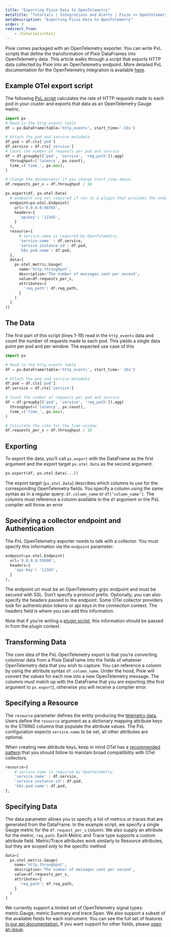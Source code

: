 ```yaml
---
title: "Exporting Pixie Data to OpenTelemetry"
metaTitle: "Tutorials | Integrations and Alerts | Pixie <> OpenTelemetry"
metaDescription: "Exporting Pixie Data to OpenTelemetry"
order: 3
redirect_from:
    - /tutorials/otel/
---
```



Pixie comes packaged with an OpenTelemetry exporter. You can write PxL scripts that define the transformation of Pixie DataFrames into OpenTelemetry data. This article walks through a script that exports HTTP data collected by Pixie into an OpenTelemetry endpoint. More detailed PxL documentation for the OpenTelemetry integration is available [here](/reference/pxl/otel-export). 


## Example OTel export script

The following [PxL script](/tutorials/pxl-scripts/write-pxl-scripts/#overview) calculates the rate of HTTP requests made to each pod in your cluster and exports that data as an OpenTelemetry Gauge metric.  


```python
import px
# Read in the http_events table
df = px.DataFrame(table='http_events', start_time='-10s')

# Attach the pod and service metadata
df.pod = df.ctx['pod']
df.service = df.ctx['service']
# Count the number of requests per pod and service
df = df.groupby(['pod', 'service', 'req_path']).agg(
  throughput=('latency', px.count),
  time_=('time_', px.max),
)

# Change the denominator if you change start_time above.
df.requests_per_s = df.throughput / 10

px.export(df, px.otel.Data(
  # endpoint arg not required if run in a plugin that provides the endpoint
  endpoint=px.otel.Endpoint(
    url='0.0.0.0:98765',
    headers={
      'apikey': '12345',
    }
  ),
  resource={
      # service.name is required by OpenTelemetry.
      'service.name' : df.service,
      'service.instance.id': df.pod,
      'k8s.pod.name': df.pod,
  },
  data=[
    px.otel.metric.Gauge(
      name='http.throughput',
      description='The number of messages sent per second',
      value=df.requests_per_s,
      attributes={
        'req_path': df.req_path,
      }
    )
  ]
))
```



## The Data

The first part of this script (lines 1-19) read  in the `http_events` data and count the number of requests made to each pod. This yields a single data point per pod and per window. The expected use case of this 


```python
import px

# Read in the http_events table
df = px.DataFrame(table='http_events', start_time='-10s')

# Attach the pod and service metadata
df.pod = df.ctx['pod']
df.service = df.ctx['service']

# Count the number of requests per pod and service
df = df.groupby(['pod', 'service', 'req_path']).agg(
  throughput=('latency', px.count),
  time_=('time_', px.max),
)

# Calculate the rate for the time window
df.requests_per_s = df.throughput / 10
```



## Exporting

To export the data, you’ll call `px.export` with the DataFrame as the first argument and the export target `px.otel.Data` as the second argument. 


```python
px.export(df, px.otel.Data(...))
```


The export target (`px.otel.Data`) describes which columns to use for the corresponding OpenTelemetry fields. You specify a column using the same syntax as in a regular query: `df.column_name` or `df[‘column_name’]`. The columns must reference a column available in the `df` argument or the PxL compiler will throw an error


## Specifying a collector endpoint and Authentication

The PxL OpenTelemetry exporter needs to talk with a collector. You must specify this information via the `endpoint` parameter:


```python
endpoint=px.otel.Endpoint(
  url='0.0.0.0:55690',
  headers={
    'api-key': '12345',
  }
),
```


The endpoint url must be an OpenTelemetry grpc endpoint and must be secured with SSL. Don’t specify a protocol prefix. Optionally, you can also specify the headers passed to the endpoint. Some OTel collector providers look for authentication tokens or api keys in the connection context. The headers field is where you can add this information.

Note that if you’re writing a [plugin script](/reference/plugins/plugin-system), this information should be passed in from the plugin context.


## Transforming Data

The core idea of the PxL OpenTelemetry export is that you’re converting columnar data from a Pixie DataFrame into the fields of whatever OpenTelemetry data that you wish to capture. You can reference a column by using the attribute syntax `df.column_name`. Under the hood, Pixie will convert the values for each row into a new OpenTelemetry message. The columns must match up with the DataFrame that you are exporting (the first argument to `px.export`), otherwise you will receive a compiler error.


## Specifying a Resource

The `resource` parameter defines the entity producing the [telemetry data,](https://github.com/open-telemetry/opentelemetry-specification/blob/main/specification/resource/sdk.md) Users define the `resource` argument as a dictionary mapping attribute keys to the STRING columns that populate the attribute values. The PxL configuration expects `service.name` to be set, all other attributes are optional.

When creating new attribute keys, keep in mind OTel has a [recommended pattern](https://github.com/open-telemetry/opentelemetry-specification/blob/main/specification/resource/semantic_conventions/README.md#document-conventions) that you should follow to maintain broad compatibility with OTel collectors. 


```python
resource={
    # service.name is required by OpenTelemetry.
    'service.name' : df.service,
    'service.instance.id': df.pod,
    'k8s.pod.name': df.pod,
},
```



## Specifying Data

The data parameter allows you to specify a list of metrics or traces that are generated from the DataFrame. In the example script, we specify a single Gauge metric for the `df.request_per_s` column. We also supply an attribute for the metric, `req_path`. Each Metric and Trace type supports a custom attribute field. Metric/Trace attributes work similarly to Resource attributes, but they are scoped only to the specific method


```python
data=[
  px.otel.metric.Gauge(
    name='http.throughput',
    description='The number of messages sent per second',
    value=df.requests_per_s,
    attributes={
      'req_path': df.req_path,
    }
  )
]
```


We currently support a limited set of OpenTelemetry signal types: metric.Gauge, metric.Summary and trace.Span. We also support a subset of the available fields for each instrument. You can see the full set of features [in our api documentation.](/reference/pxl/otel-export) If you want support for other fields, please [open an issue](https://github.com/pixie-io/pixie). 

